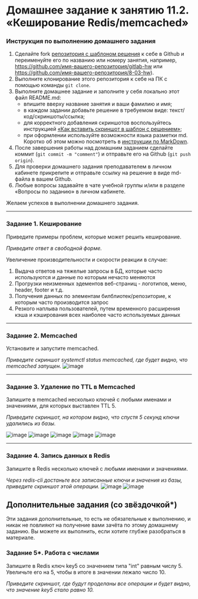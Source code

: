 # Домашнее задание к занятию 11.2. «Кеширование Redis/memcached»

### Инструкция по выполнению домашнего задания

1. Сделайте fork [репозитория c шаблоном решения](https://github.com/netology-code/sys-pattern-homework) к себе в Github и переименуйте его по названию или номеру занятия, например, https://github.com/имя-вашего-репозитория/gitlab-hw или https://github.com/имя-вашего-репозитория/8-03-hw).
2. Выполните клонирование этого репозитория к себе на ПК с помощью команды `git clone`.
3. Выполните домашнее задание и заполните у себя локально этот файл README.md:
   - впишите вверху название занятия и ваши фамилию и имя;
   - в каждом задании добавьте решение в требуемом виде: текст/код/скриншоты/ссылка;
   - для корректного добавления скриншотов воспользуйтесь инструкцией [«Как вставить скриншот в шаблон с решением»](https://github.com/netology-code/sys-pattern-homework/blob/main/screen-instruction.md);
   - при оформлении используйте возможности языка разметки md. Коротко об этом можно посмотреть в [инструкции по MarkDown](https://github.com/netology-code/sys-pattern-homework/blob/main/md-instruction.md).
4. После завершения работы над домашним заданием сделайте коммит (`git commit -m "comment"`) и отправьте его на Github (`git push origin`).
5. Для проверки домашнего задания преподавателем в личном кабинете прикрепите и отправьте ссылку на решение в виде md-файла в вашем Github.
6. Любые вопросы задавайте в чате учебной группы и/или в разделе «Вопросы по заданию» в личном кабинете.

Желаем успехов в выполнении домашнего задания.

---

### Задание 1. Кеширование 

Приведите примеры проблем, которые может решить кеширование. 

*Приведите ответ в свободной форме.*

Увеличение производительности и скорости реакции в случае:
1. Выдача ответов на тяжелые запросы в БД, которые часто используются и данные по которым нечасто меняются
2. Прогрузки неизменных эдементов веб-страниц - логотипов, меню, header, footer и т.д.
3. Получения данных по элементам билблиотек/репозиторие, к которым часто производится запрос
4. Резкого наплыва пользователей, путем временного расширения кэша и кэширования всех наиболее часто используемых данных
---

### Задание 2. Memcached

Установите и запустите memcached.

*Приведите скриншот systemctl status memcached, где будет видно, что memcached запущен.*
![image](https://user-images.githubusercontent.com/120917553/226186584-5a40ae43-9419-4258-b541-9c2a91664c0b.png)

---

### Задание 3. Удаление по TTL в Memcached

Запишите в memcached несколько ключей с любыми именами и значениями, для которых выставлен TTL 5. 

*Приведите скриншот, на котором видно, что спустя 5 секунд ключи удалились из базы.*

![image](https://user-images.githubusercontent.com/120917553/227773669-db0f5451-15f6-4f51-9bfc-0a83e1eff126.png)
![image](https://user-images.githubusercontent.com/120917553/227773677-f319a32b-70ad-4792-ab12-5835a97032bc.png)
![image](https://user-images.githubusercontent.com/120917553/227773710-3470fa7f-e79d-45cb-8c5d-98996c51f6a6.png)
![image](https://user-images.githubusercontent.com/120917553/227773761-6e9597c8-c8de-4c7d-b6b9-90a9353159ef.png)
![image](https://user-images.githubusercontent.com/120917553/227774054-f4e5941d-60cb-4a90-9d32-377a3366c0f9.png)


---

### Задание 4. Запись данных в Redis

Запишите в Redis несколько ключей с любыми именами и значениями. 

*Через redis-cli достаньте все записанные ключи и значения из базы, приведите скриншот этой операции.*
![image](https://user-images.githubusercontent.com/120917553/226195671-b0eb88e8-abaf-4325-a6a4-08ceae2fd088.png)
![image](https://user-images.githubusercontent.com/120917553/226195698-3768f999-ffb4-432f-9bf4-08a65ebd0e95.png)



## Дополнительные задания (со звёздочкой*)
Эти задания дополнительные, то есть не обязательные к выполнению, и никак не повлияют на получение вами зачёта по этому домашнему заданию. Вы можете их выполнить, если хотите глубже разобраться в материале.

### Задание 5*. Работа с числами 

Запишите в Redis ключ key5 со значением типа "int" равным числу 5. Увеличьте его на 5, чтобы в итоге в значении лежало число 10.  

*Приведите скриншот, где будут проделаны все операции и будет видно, что значение key5 стало равно 10.*
